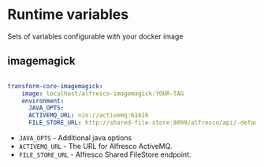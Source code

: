 # Runtime variables

Sets of variables configurable with your docker image

## imagemagick

```yaml

transform-core-imagemagick:
    image: localhost/alfresco-imagemagick:YOUR-TAG
    environment:
      JAVA_OPTS: 
      ACTIVEMQ_URL: nio://activemq:61616
      FILE_STORE_URL: http://shared-file-store:8099/alfresco/api/-default-/private/sfs/versions/1/file

```

- `JAVA_OPTS` - Additional java options
- `ACTIVEMQ_URL` - The URL for Alfresco ActiveMQ.
- `FILE_STORE_URL` -  Alfresco Shared FileStore endpoint.

